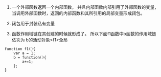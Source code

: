 1. 一个外部函数返回一个内部函数，
并且内部函数内部引用了外部函数的变量，
当调用外部函数时，返回的内部函数和其所引用的局部变量形成闭包。

2. 闭包用于封装私有变量

3. 函数作用域链在其创建的时候就形成了。 所以下面f1函数中b函数的作用域链依次为 b的活动对象>f1>全局
```
function f1(){
    var a = 1;
    b = function(){
        a+=1;
    };
}
```
